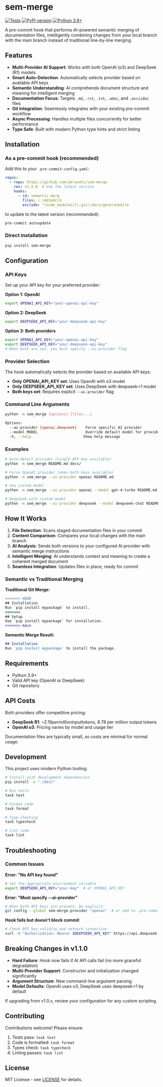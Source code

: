 # sem-merge

[![Tests](https://github.com/akravetz/sem-merge/actions/workflows/test.yml/badge.svg)](https://github.com/akravetz/sem-merge/actions/workflows/test.yml)
[![PyPI version](https://badge.fury.io/py/sem-merge.svg)](https://badge.fury.io/py/sem-merge)
[![Python 3.9+](https://img.shields.io/badge/python-3.9+-blue.svg)](https://www.python.org/downloads/)

A pre-commit hook that performs AI-powered semantic merging of documentation files, intelligently combining changes from your local branch with the main branch instead of traditional line-by-line merging.

## Features

- **Multi-Provider AI Support**: Works with both OpenAI (o3) and DeepSeek (R1) models
- **Smart Auto-Detection**: Automatically selects provider based on available API keys
- **Semantic Understanding**: AI comprehends document structure and meaning for intelligent merging
- **Documentation Focus**: Targets `.md`, `.rst`, `.txt`, `.adoc`, and `.asciidoc` files
- **Git Integration**: Seamlessly integrates with your existing pre-commit workflow
- **Async Processing**: Handles multiple files concurrently for better performance
- **Type Safe**: Built with modern Python type hints and strict linting

## Installation

### As a pre-commit hook (recommended)

Add this to your `.pre-commit-config.yaml`:

```yaml
repos:
  - repo: https://github.com/akravetz/sem-merge
    rev: v1.5.0  # Use the latest version
    hooks:
      - id: semantic-merg
        files: \.(md|mdc)$
        exclude: ^(node_modules/|\.git/|docs/generated/)e
```

to update to the latest version (recommended):
```bash
pre-commit autoupdate
```

### Direct installation

```bash
pip install sem-merge
```

## Configuration

### API Keys

Set up your API key for your preferred provider:

**Option 1: OpenAI**
```bash
export OPENAI_API_KEY="your-openai-api-key"
```

**Option 2: DeepSeek**
```bash
export DEEPSEEK_API_KEY="your-deepseek-api-key"
```

**Option 3: Both providers**
```bash
export OPENAI_API_KEY="your-openai-api-key"
export DEEPSEEK_API_KEY="your-deepseek-api-key"
# When both are set, you must specify --ai-provider flag
```

### Provider Selection

The hook automatically selects the provider based on available API keys:

- **Only OPENAI_API_KEY set**: Uses OpenAI with o3 model
- **Only DEEPSEEK_API_KEY set**: Uses DeepSeek with deepseek-r1 model  
- **Both keys set**: Requires explicit `--ai-provider` flag

### Command Line Arguments

```bash
python -m sem_merge [options] [files...]

Options:
  --ai-provider {openai,deepseek}    Force specific AI provider
  --model MODEL                      Override default model for provider
  -h, --help                        Show help message
```

### Examples

```bash
# Auto-detect provider (single API key available)
python -m sem_merge README.md docs/

# Force OpenAI provider (when both keys available)
python -m sem_merge --ai-provider openai README.md

# Use custom model
python -m sem_merge --ai-provider openai --model gpt-4-turbo README.md

# DeepSeek with custom model
python -m sem_merge --ai-provider deepseek --model deepseek-chat README.md
```

## How It Works

1. **File Detection**: Scans staged documentation files in your commit
2. **Content Comparison**: Compares your local changes with the main branch
3. **AI Analysis**: Sends both versions to your configured AI provider with semantic merge instructions
4. **Intelligent Merging**: AI understands context and meaning to create a coherent merged document
5. **Seamless Integration**: Updates files in place, ready for commit

### Semantic vs Traditional Merging

**Traditional Git Merge:**
```diff
<<<<<<< HEAD
## Installation
Run `pip install mypackage` to install.
=======
## Setup
Use `pip install mypackage` for installation.
>>>>>>> main
```

**Semantic Merge Result:**
```markdown
## Installation
Run `pip install mypackage` to install the package.
```

## Requirements

- Python 3.9+
- Valid API key (OpenAI or DeepSeek)
- Git repository

## API Costs

Both providers offer competitive pricing:

- **DeepSeek R1**: ~$2.19 per million input tokens, ~$8.78 per million output tokens
- **OpenAI o3**: Pricing varies by model and usage tier

Documentation files are typically small, so costs are minimal for normal usage.

## Development

This project uses modern Python tooling:

```bash
# Install with development dependencies
pip install -e ".[dev]"

# Run tests
task test

# Format code  
task format

# Type checking
task typecheck

# Lint code
task lint
```

## Troubleshooting

### Common Issues

**Error: "No API key found"**
```bash
# Set the appropriate environment variable
export DEEPSEEK_API_KEY="your-key"  # or OPENAI_API_KEY
```

**Error: "Must specify --ai-provider"**
```bash
# When both API keys are present, be explicit:
git config --global sem-merge.provider "openai"  # or add to .pre-commit-hooks.yaml
```

**Hook fails but doesn't block commit**
```bash
# Check API key validity and network connection
curl -H "Authorization: Bearer $DEEPSEEK_API_KEY" https://api.deepseek.com/v1/models
```

## Breaking Changes in v1.1.0

- **Hard Failure**: Hook now fails if AI API calls fail (no more graceful degradation)
- **Multi-Provider Support**: Constructor and initialization changed significantly
- **Argument Structure**: New command-line argument parsing
- **Model Defaults**: OpenAI uses o3, DeepSeek uses deepseek-r1 by default

If upgrading from v1.0.x, review your configuration for any custom scripting.

## Contributing

Contributions welcome! Please ensure:

1. Tests pass: `task test`
2. Code is formatted: `task format` 
3. Types check: `task typecheck`
4. Linting passes: `task lint`

## License

MIT License - see [LICENSE](LICENSE) for details. 